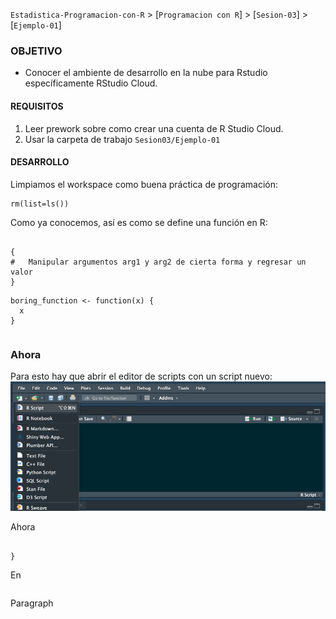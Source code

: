 `Estadistica-Programacion-con-R` > [`Programacion con R`] > [`Sesion-03`] > [`Ejemplo-01`] 
### OBJETIVO
- Conocer el ambiente de desarrollo en la nube para Rstudio específicamente RStudio Cloud.

#### REQUISITOS
1. Leer prework sobre como crear una cuenta de R Studio Cloud.
1. Usar la carpeta de trabajo `Sesion03/Ejemplo-01`

#### DESARROLLO

Limpiamos el workspace como buena práctica de programación:
```{r}
rm(list=ls())
```
Como ya conocemos, así es como se define una función en R:
```{r}

{
#	Manipular argumentos arg1 y arg2 de cierta forma y regresar un valor
}
```
  
```{r}
boring_function <- function(x) {
  x
}
```

```{r}

```

### Ahora 

Para esto hay que abrir el editor de scripts con un script nuevo:
![RScript](../images/RScript.png)

Ahora 
```{r}

}
```
En 
```{r}

```
Paragraph

